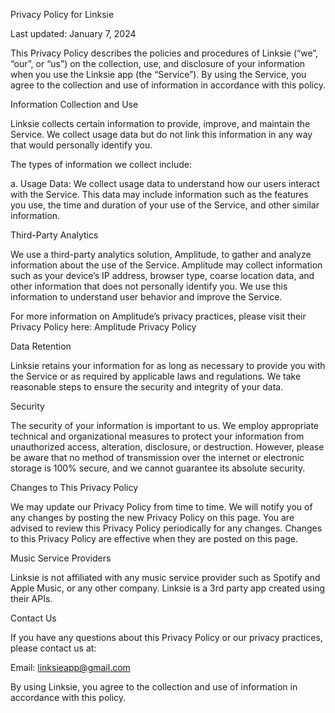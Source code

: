 Privacy Policy for Linksie

Last updated: January 7, 2024

This Privacy Policy describes the policies and procedures of Linksie (“we”, “our”, or “us”) on the collection, use, and disclosure of your information when you use the Linksie app (the “Service”). By using the Service, you agree to the collection and use of information in accordance with this policy.

Information Collection and Use

Linksie collects certain information to provide, improve, and maintain the Service. We collect usage data but do not link this information in any way that would personally identify you.

The types of information we collect include:

a. Usage Data: We collect usage data to understand how our users interact with the Service. This data may include information such as the features you use, the time and duration of your use of the Service, and other similar information.

Third-Party Analytics

We use a third-party analytics solution, Amplitude, to gather and analyze information about the use of the Service. Amplitude may collect information such as your device’s IP address, browser type, coarse location data, and other information that does not personally identify you. We use this information to understand user behavior and improve the Service.

For more information on Amplitude’s privacy practices, please visit their Privacy Policy here: Amplitude Privacy Policy

Data Retention

Linksie retains your information for as long as necessary to provide you with the Service or as required by applicable laws and regulations. We take reasonable steps to ensure the security and integrity of your data.

Security

The security of your information is important to us. We employ appropriate technical and organizational measures to protect your information from unauthorized access, alteration, disclosure, or destruction. However, please be aware that no method of transmission over the internet or electronic storage is 100% secure, and we cannot guarantee its absolute security.

Changes to This Privacy Policy

We may update our Privacy Policy from time to time. We will notify you of any changes by posting the new Privacy Policy on this page. You are advised to review this Privacy Policy periodically for any changes. Changes to this Privacy Policy are effective when they are posted on this page.

Music Service Providers

Linksie is not affiliated with any music service provider such as Spotify and Apple Music, or any other company. Linksie is a 3rd party app created using their APIs.

Contact Us

If you have any questions about this Privacy Policy or our privacy practices, please contact us at:

Email: linksieapp@gmail.com

By using Linksie, you agree to the collection and use of information in accordance with this policy.
